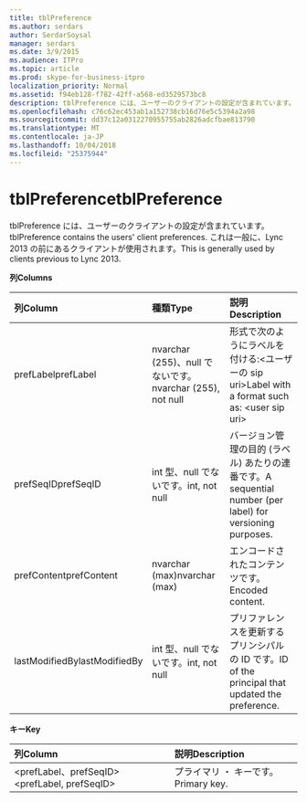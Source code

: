```yaml
---
title: tblPreference
ms.author: serdars
author: SerdarSoysal
manager: serdars
ms.date: 3/9/2015
ms.audience: ITPro
ms.topic: article
ms.prod: skype-for-business-itpro
localization_priority: Normal
ms.assetid: f94eb128-f782-42ff-a568-ed3529573bc8
description: tblPreference には、ユーザーのクライアントの設定が含まれています。 これは一般に、Lync 2013 の前にあるクライアントが使用されます。
ms.openlocfilehash: c76c62ec453ab1a152738cb16d76e5c5394a2a98
ms.sourcegitcommit: dd37c12a0312270955755ab2826adcfbae813790
ms.translationtype: MT
ms.contentlocale: ja-JP
ms.lasthandoff: 10/04/2018
ms.locfileid: "25375944"
---
```

# <a name="tblpreference"></a><span data-ttu-id="04564-104">tblPreference</span><span class="sxs-lookup"><span data-stu-id="04564-104">tblPreference</span></span>

<span data-ttu-id="04564-105">tblPreference には、ユーザーのクライアントの設定が含まれています。</span><span class="sxs-lookup"><span data-stu-id="04564-105">tblPreference contains the users' client preferences.</span></span> <span data-ttu-id="04564-106">これは一般に、Lync 2013 の前にあるクライアントが使用されます。</span><span class="sxs-lookup"><span data-stu-id="04564-106">This is generally used by clients previous to Lync 2013.</span></span>

<span data-ttu-id="04564-107">**列**</span><span class="sxs-lookup"><span data-stu-id="04564-107">**Columns**</span></span>


| <span data-ttu-id="04564-108">**列**</span><span class="sxs-lookup"><span data-stu-id="04564-108">**Column**</span></span>            | <span data-ttu-id="04564-109">**種類**</span><span class="sxs-lookup"><span data-stu-id="04564-109">**Type**</span></span>                        | <span data-ttu-id="04564-110">**説明**</span><span class="sxs-lookup"><span data-stu-id="04564-110">**Description**</span></span>                                                 |
|:----------------------|:--------------------------------|:----------------------------------------------------------------|
| <span data-ttu-id="04564-111">prefLabel</span><span class="sxs-lookup"><span data-stu-id="04564-111">prefLabel</span></span>  <br/>      | <span data-ttu-id="04564-112">nvarchar (255)、null でないです。</span><span class="sxs-lookup"><span data-stu-id="04564-112">nvarchar (255), not null</span></span>  <br/> | <span data-ttu-id="04564-113">形式で次のようにラベルを付ける:\<ユーザーの sip uri\></span><span class="sxs-lookup"><span data-stu-id="04564-113">Label with a format such as: \<user sip uri\></span></span>                   |
| <span data-ttu-id="04564-114">prefSeqID</span><span class="sxs-lookup"><span data-stu-id="04564-114">prefSeqID</span></span>  <br/>      | <span data-ttu-id="04564-115">int 型、null でないです。</span><span class="sxs-lookup"><span data-stu-id="04564-115">int, not null</span></span>  <br/>            | <span data-ttu-id="04564-116">バージョン管理の目的 (ラベル) あたりの連番です。</span><span class="sxs-lookup"><span data-stu-id="04564-116">A sequential number (per label) for versioning purposes.</span></span>  <br/> |
| <span data-ttu-id="04564-117">prefContent</span><span class="sxs-lookup"><span data-stu-id="04564-117">prefContent</span></span>  <br/>    | <span data-ttu-id="04564-118">nvarchar (max)</span><span class="sxs-lookup"><span data-stu-id="04564-118">nvarchar (max)</span></span>  <br/>           | <span data-ttu-id="04564-119">エンコードされたコンテンツです。</span><span class="sxs-lookup"><span data-stu-id="04564-119">Encoded content.</span></span>  <br/>                                         |
| <span data-ttu-id="04564-120">lastModifiedBy</span><span class="sxs-lookup"><span data-stu-id="04564-120">lastModifiedBy</span></span>  <br/> | <span data-ttu-id="04564-121">int 型、null でないです。</span><span class="sxs-lookup"><span data-stu-id="04564-121">int, not null</span></span>  <br/>            | <span data-ttu-id="04564-122">プリファレンスを更新するプリンシパルの ID です。</span><span class="sxs-lookup"><span data-stu-id="04564-122">ID of the principal that updated the preference.</span></span>  <br/>         |

<span data-ttu-id="04564-123">**キー**</span><span class="sxs-lookup"><span data-stu-id="04564-123">**Key**</span></span>

|<span data-ttu-id="04564-124">**列**</span><span class="sxs-lookup"><span data-stu-id="04564-124">**Column**</span></span>|<span data-ttu-id="04564-125">**説明**</span><span class="sxs-lookup"><span data-stu-id="04564-125">**Description**</span></span>|
|:-----|:-----|
|<span data-ttu-id="04564-126">\<prefLabel、prefSeqID\></span><span class="sxs-lookup"><span data-stu-id="04564-126">\<prefLabel, prefSeqID\></span></span>  <br/> |<span data-ttu-id="04564-127">プライマリ ・ キーです。</span><span class="sxs-lookup"><span data-stu-id="04564-127">Primary key.</span></span>  <br/> |


